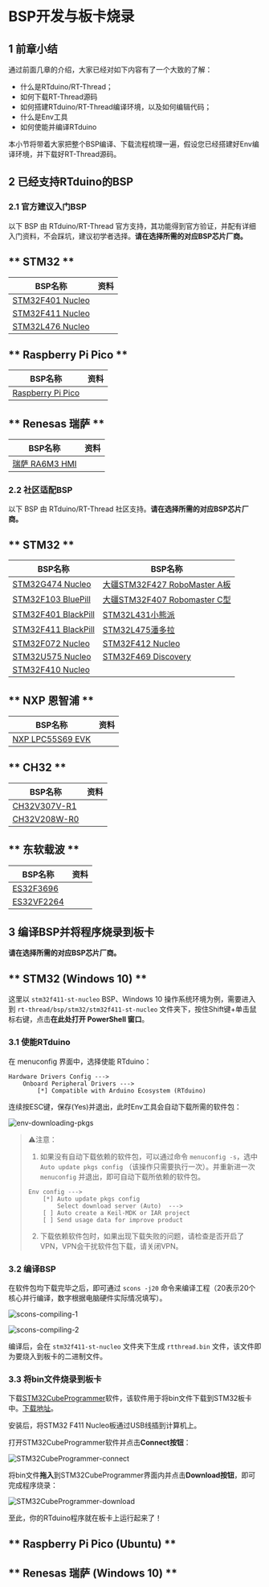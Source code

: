 # BSP开发与板卡烧录

## 1 前章小结

通过前面几章的介绍，大家已经对如下内容有了一个大致的了解：

- 什么是RTduino/RT-Thread；
- 如何下载RT-Thread源码
- 如何搭建RTduino/RT-Thread编译环境，以及如何编辑代码；
- 什么是Env工具
- 如何使能并编译RTduino

本小节将带着大家把整个BSP编译、下载流程梳理一遍，假设您已经搭建好Env编译环境，并下载好RT-Thread源码。

## 2 已经支持RTduino的BSP

### 2.1 官方建议入门BSP

以下 BSP 由 RTduino/RT-Thread 官方支持，其功能得到官方验证，并配有详细入门资料，不会踩坑，建议初学者选择。**请在选择所需的对应BSP芯片厂商。**

<!-- tabs:start -->

## ** STM32 **

| BSP名称                                                                                                                            | 资料  |
| -------------------------------------------------------------------------------------------------------------------------------- | --- |
| [STM32F401 Nucleo](https://github.com/RT-Thread/rt-thread/tree/master/bsp/stm32/stm32f401-st-nucleo/applications/arduino_pinout) |     |
| [STM32F411 Nucleo](https://github.com/RT-Thread/rt-thread/tree/master/bsp/stm32/stm32f411-st-nucleo/applications/arduino_pinout) |     |
| [STM32L476 Nucleo](https://github.com/RT-Thread/rt-thread/tree/master/bsp/stm32/stm32l476-st-nucleo/applications/arduino_pinout) |     |

## ** Raspberry Pi Pico **

| BSP名称                                                                                                                  | 资料  |
| ---------------------------------------------------------------------------------------------------------------------- | --- |
| [Raspberry Pi Pico](https://github.com/RT-Thread/rt-thread/tree/master/bsp/raspberry-pico/applications/arduino_pinout) |     |

## ** Renesas 瑞萨 **

| BSP名称                                                                                                                       | 资料  |
| --------------------------------------------------------------------------------------------------------------------------- | --- |
| [瑞萨 RA6M3 HMI](https://github.com/RT-Thread/rt-thread/tree/master/bsp/renesas/ra6m3-hmi-board/board/rtduino/arduino_pinout) |     |

<!-- tabs:end -->

### 2.2 社区适配BSP

以下 BSP 由 RTduino/RT-Thread 社区支持。**请在选择所需的对应BSP芯片厂商。**

<!-- tabs:start -->

## ** STM32 **

| BSP名称                                                                                                                                     | BSP名称                                                                                                                                        |
| ----------------------------------------------------------------------------------------------------------------------------------------- | -------------------------------------------------------------------------------------------------------------------------------------------- |
| [STM32G474 Nucleo](https://github.com/RT-Thread/rt-thread/tree/master/bsp/stm32/stm32g474-st-nucleo/applications/arduino_pinout)          | [大疆STM32F427 RoboMaster A板](https://github.com/RT-Thread/rt-thread/tree/master/bsp/stm32/stm32f427-robomaster-a/applications/arduino_pinout) |
| [STM32F103 BluePill](https://github.com/RT-Thread/rt-thread/tree/master/bsp/stm32/stm32f103-blue-pill/applications/arduino_pinout)        | [大疆STM32F407 Robomaster C型](https://github.com/RT-Thread/rt-thread/tree/master/bsp/stm32/stm32f407-robomaster-c/applications/arduino_pinout) |
| [STM32F401 BlackPill](https://github.com/RT-Thread/rt-thread/tree/master/bsp/stm32/stm32f401-weact-blackpill/applications/arduino_pinout) | [STM32L431小熊派](https://github.com/RT-Thread/rt-thread/tree/master/bsp/stm32/stm32l431-BearPi/applications/arduino_pinout)                    |
| [STM32F411 BlackPill](https://github.com/RT-Thread/rt-thread/tree/master/bsp/stm32/stm32f411-weact-blackpill/applications/arduino_pinout) | [STM32L475潘多拉](https://github.com/RT-Thread/rt-thread/tree/master/bsp/stm32/stm32l475-atk-pandora/applications/arduino_pinout)               |
| [STM32F072 Nucleo](https://github.com/RT-Thread/rt-thread/tree/master/bsp/stm32/stm32f072-st-nucleo/applications/arduino_pinout)          | [STM32F412 Nucleo](https://github.com/RT-Thread/rt-thread/tree/master/bsp/stm32/stm32f412-st-nucleo/applications/arduino_pinout)             |
| [STM32U575 Nucleo](https://github.com/RT-Thread/rt-thread/tree/master/bsp/stm32/stm32u575-st-nucleo/applications/arduino_pinout)          | [STM32F469 Discovery](https://github.com/RT-Thread/rt-thread/tree/master/bsp/stm32/stm32f469-st-disco/applications/arduino_pinout)           |
| [STM32F410 Nucleo](https://github.com/RT-Thread/rt-thread/tree/master/bsp/stm32/stm32f410-st-nucleo/applications/arduino_pinout)          |                                                                                                                                              |

## ** NXP 恩智浦 **

| BSP名称                                                                                                                            | 资料  |
| -------------------------------------------------------------------------------------------------------------------------------- | --- |
| [NXP LPC55S69 EVK](https://github.com/RT-Thread/rt-thread/tree/master/bsp/lpc55sxx/lpc55s69_nxp_evk/applications/arduino_pinout) |     |

## ** CH32 **

| BSP名称                                                                                                                      | 资料  |
| -------------------------------------------------------------------------------------------------------------------------- | --- |
| [CH32V307V-R1](https://github.com/RT-Thread/rt-thread/tree/master/bsp/wch/risc-v/ch32v307v-r1/applications/arduino_pinout) |     |
| [CH32V208W-R0](https://github.com/RT-Thread/rt-thread/tree/master/bsp/wch/risc-v/ch32v208w-r0/applications/arduino_pinout) |     |

## ** 东软载波 **

| BSP名称                                                                                                              | 资料  |
| ------------------------------------------------------------------------------------------------------------------ | --- |
| [ES32F3696](https://github.com/RT-Thread/rt-thread/tree/master/bsp/essemi/es32f369x/applications/arduino_pinout)   |     |
| [ES32VF2264](https://github.com/RT-Thread/rt-thread/tree/master/bsp/essemi/es32vf2264/applications/arduino_pinout) |     |

<!-- tabs:end -->

## 3 编译BSP并将程序烧录到板卡

**请在选择所需的对应BSP芯片厂商。**

<!-- tabs:start -->

## ** STM32 (Windows 10) **

这里以 `stm32f411-st-nucleo` BSP、Windows 10 操作系统环境为例，需要进入到 `rt-thread/bsp/stm32/stm32f411-st-nucleo` 文件夹下，按住Shift键+单击鼠标右键，点击**在此处打开 PowerShell 窗口**。

### 3.1 使能RTduino

在 menuconfig 界面中，选择使能 RTduino：

```Kconfig
Hardware Drivers Config --->
    Onboard Peripheral Drivers --->
        [*] Compatible with Arduino Ecosystem (RTduino)
```

连续按ESC键，保存(Yes)并退出，此时Env工具会自动下载所需的软件包：

![env-downloading-pkgs](./figures/env-downloading-pkgs.png)

> ⚠️注意：
> 
> 1. 如果没有自动下载依赖的软件包，可以通过命令 `menuconfig -s`，选中 `Auto update pkgs config` （该操作只需要执行一次）。并重新进一次 `menuconfig` 并退出，即可自动下载所依赖的软件包。
> 
> ```Kconfig
> Env config --->
>     [*] Auto update pkgs config
>         Select download server (Auto)  --->
>     [ ] Auto create a Keil-MDK or IAR project
>     [ ] Send usage data for improve product
> ```
> 
> 2. 下载依赖软件包时，如果出现下载失败的问题，请检查是否开启了VPN，VPN会干扰软件包下载，请关闭VPN。

### 3.2 编译BSP

在软件包均下载完毕之后，即可通过 `scons -j20` 命令来编译工程（20表示20个核心并行编译，数字根据电脑硬件实际情况填写）。

![scons-compiling-1](./figures/scons-compiling-1.png)

![scons-compiling-2](./figures/scons-compiling-2.png)

编译后，会在 `stm32f411-st-nucleo` 文件夹下生成 `rtthread.bin` 文件，该文件即为要烧入到板卡的二进制文件。

### 3.3 将bin文件烧录到板卡

下载[STM32CubeProgrammer](https://www.stmcu.com.cn/ecosystem/Cube/STM32CubeProg)软件，该软件用于将bin文件下载到STM32板卡中。[下载地址](https://www.stmcu.com.cn/Designresource/detail/software/709549)。

安装后，将STM32 F411 Nucleo板通过USB线插到计算机上。

打开STM32CubeProgrammer软件并点击**Connect按钮**：

![STM32CubeProgrammer-connect](./figures/STM32CubeProgrammer-connect.png)

将bin文件**拖入**到STM32CubeProgrammer界面内并点击**Download按钮**，即可完成程序烧录：

![STM32CubeProgrammer-download](./figures/STM32CubeProgrammer-download.png)

至此，你的RTduino程序就在板卡上运行起来了！

## ** Raspberry Pi Pico (Ubuntu) **

## ** Renesas 瑞萨 (Windows 10) **

<!-- tabs:end -->

